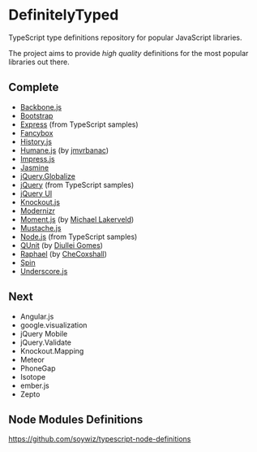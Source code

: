 DefinitelyTyped
===============

TypeScript type definitions repository for popular JavaScript libraries.

The project aims to provide *high quality* definitions for the most popular libraries out there.

Complete
--------
* [Backbone.js](http://backbonejs.org/)
* [Bootstrap](http://twitter.github.com/bootstrap/)
* [Express](http://expressjs.com/) (from TypeScript samples)
* [Fancybox](http://fancybox.net/) 
* [History.js](https://github.com/balupton/History.js/)
* [Humane.js](http://wavded.github.com/humane-js/) (by [jmvrbanac](https://github.com/jmvrbanac))
* [Impress.js](https://github.com/bartaz/impress.js)
* [Jasmine](http://pivotal.github.com/jasmine/)
* [jQuery.Globalize](https://github.com/jquery/globalize)
* [jQuery](http://jquery.com/) (from TypeScript samples)
* [jQuery UI](http://jqueryui.com/)
* [Knockout.js](http://knockoutjs.com/)
* [Modernizr](http://modernizr.com/)
* [Moment.js](https://github.com/timrwood/moment) (by [Michael Lakerveld](https://github.com/Lakerfield))
* [Mustache.js](https://github.com/janl/mustache.js)
* [Node.js](http://nodejs.org/) (from TypeScript samples)
* [QUnit](http://qunitjs.com/) (by [Diullei Gomes](https://github.com/Diullei))
* [Raphael](http://raphaeljs.com/) (by [CheCoxshall](https://github.com/CheCoxshall))
* [Spin](http://fgnass.github.com/spin.js/)
* [Underscore.js](http://underscorejs.org/)

Next
----
* Angular.js
* google.visualization
* jQuery Mobile
* jQuery.Validate
* Knockout.Mapping
* Meteor
* PhoneGap
* Isotope
* ember.js
* Zepto

Node Modules Definitions
------------------------
https://github.com/soywiz/typescript-node-definitions